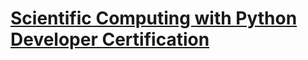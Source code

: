 # [Scientific Computing with Python Developer Certification](https://www.freecodecamp.org/certification/lendoo/scientific-computing-with-python-v7)
